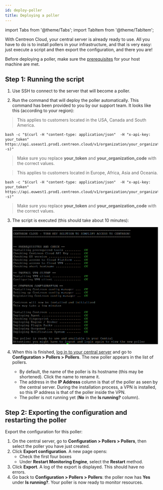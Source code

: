 ```yaml
---
id: deploy-poller
title: Deploying a poller
---
```


import Tabs from '@theme/Tabs';
import TabItem from '@theme/TabItem';

With Centreon Cloud, your central server is already ready to use. All you have to do is to install pollers in your infrastructure, and that is very easy: just execute a script and then export the configuration, and there you are!

Before deploying a poller, make sure the [prerequisites](prerequisites.md) for your host machine are met.

## Step 1: Running the script

1. Use SSH to connect to the server that will become a poller.

2. Run the command that will deploy the poller automatically. This command has been provided to you by our support team. It looks like this (according to your region):

<Tabs groupId="sync">
<TabItem value="US East Region" label="US East Region">

> This applies to customers located in the USA, Canada and South America.

```shell
bash -c "$(curl -H "content-type: application/json"  -H "x-api-key: your_token"  https://api.useast1.prod1.centreon.cloud/v1/organization/your_organization_code/site/centreon/poller -s)"
```

> Make sure you replace **your_token** and **your_organization_code** with the correct values.

</TabItem>
<TabItem value="Europe West Region" label="Europe West Region">

> This applies to customers located in Europe, Africa, Asia and Oceania.

```shell
bash -c "$(curl -H "content-type: application/json"  -H "x-api-key: your_token"  https://api.euwest1.prod1.centreon.cloud/v1/organization/your_organization_code/site/centreon/poller -s)"
```

> Make sure you replace **your_token** and **your_organization_code** with the correct values.

</TabItem>
</Tabs>
  
3. The script is executed (this should take about 10 minutes):

   ![image](../assets/installation/script2.png)

4. When this is finished, [log in to your central server](../getting-started/interface.md#accessing-the-central-servers-interface) and go to **Configuration > Pollers > Pollers**. The new poller appears in the list of pollers.
   * By default, the name of the poller is its hostname (this may be shortened). Click the name to rename it.
   * The address in the **IP Address** column is that of the poller as seen by the central server. During the installation process, a VPN is installed, so this IP address is that of the poller inside the VPN.
   * The poller is not running yet (**No** in the **Is running?** column).

## Step 2: Exporting the configuration and restarting the poller

Export the configuration for this poller:

1. On the central server, go to **Configuration > Pollers > Pollers**, then select the poller you have just created.
2. Click **Export configuration**. A new page opens:
   * Check the first four boxes
   * Under **Restart Monitoring Engine**, select the **Restart** method.
3. Click **Export**. A log of the export is displayed. This should have no errors.
4. Go back to **Configuration > Pollers > Pollers**: the poller now has **Yes** under **Is running?**. Your poller is now ready to monitor resources.
